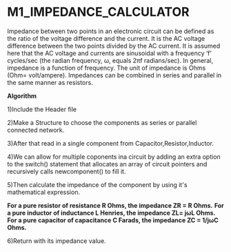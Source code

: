 # M1_IMPEDANCE_CALCULATOR
  Impedance between two points in an electronic circuit can be defined as the ratio of the voltage difference and the current. It is the AC voltage difference between the two points divided by the AC current. It is assumed here that the AC voltage and currents are sinusoidal with a frequency ‘f’ cycles/sec (the radian frequency, ω, equals 2πf radians/sec). In general, impedance is a function of frequency. The unit of impedance is Ohms (Ohm= volt/ampere).
	Impedances can be combined in series and parallel in the same manner as resistors.
	
**Algorithm**

1)Include the Header file 

2)Make a Structure to choose the components as series or parallel connected network.

3)After that read in a single component from Capacitor,Resistor,Inductor.

4)We can allow for multiple coponents ina circuit by adding an extra option to the switch() statement that allocates an array of circuit pointers and recursively calls newcomponent() to fill it.

5)Then calculate the impedance of the component by using it's mathematical expression.

**For a pure resistor of resistance R Ohms, the impedance ZR = R Ohms.**
**For a pure inductor of inductance L Henries, the impedance ZL= jωL Ohms.**
**For a pure capacitor of capacitance C Farads, the impedance ZC = 1/jωC Ohms.**

6)Return with its impedance value.


